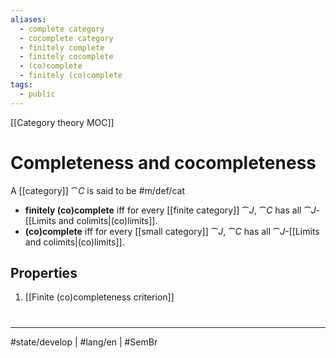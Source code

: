 ```yaml
---
aliases:
  - complete category
  - cocomplete category
  - finitely complete
  - finitely cocomplete
  - (co)complete
  - finitely (co)complete
tags:
  - public
---
```

[[Category theory MOC]]
# Completeness and cocompleteness

A [[category]] $\cat C$ is said to be #m/def/cat

- **finitely (co)complete** iff for every [[finite category]] $\cat J$,
  $\cat C$ has all $\cat J$-[[Limits and colimits|(co)limits]].
- **(co)complete** iff for every [[small category]] $\cat J$, 
  $\cat C$ has all $\cat J$-[[Limits and colimits|(co)limits]].

## Properties

1. [[Finite (co)completeness criterion]]

#
---
#state/develop | #lang/en | #SemBr
